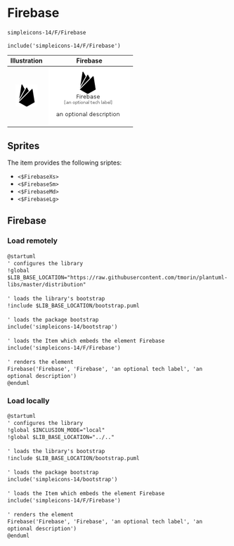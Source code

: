 # Firebase


```text
simpleicons-14/F/Firebase
```

```text
include('simpleicons-14/F/Firebase')
```



| Illustration | Firebase |
| :---: | :---: |
| ![illustration for Illustration](../../simpleicons-14/F/Firebase.png) | ![illustration for Firebase](../../simpleicons-14/F/Firebase.Local.png) |



## Sprites
The item provides the following sriptes:

- `<$FirebaseXs>`
- `<$FirebaseSm>`
- `<$FirebaseMd>`
- `<$FirebaseLg>`





## Firebase

### Load remotely
```plantuml
@startuml
' configures the library
!global $LIB_BASE_LOCATION="https://raw.githubusercontent.com/tmorin/plantuml-libs/master/distribution"

' loads the library's bootstrap
!include $LIB_BASE_LOCATION/bootstrap.puml

' loads the package bootstrap
include('simpleicons-14/bootstrap')

' loads the Item which embeds the element Firebase
include('simpleicons-14/F/Firebase')

' renders the element
Firebase('Firebase', 'Firebase', 'an optional tech label', 'an optional description')
@enduml
```

### Load locally
```plantuml
@startuml
' configures the library
!global $INCLUSION_MODE="local"
!global $LIB_BASE_LOCATION="../.."

' loads the library's bootstrap
!include $LIB_BASE_LOCATION/bootstrap.puml

' loads the package bootstrap
include('simpleicons-14/bootstrap')

' loads the Item which embeds the element Firebase
include('simpleicons-14/F/Firebase')

' renders the element
Firebase('Firebase', 'Firebase', 'an optional tech label', 'an optional description')
@enduml
```

